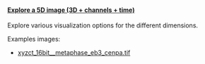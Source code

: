 <h4 id="xyzct"><a href="#xyzct"> Explore a 5D image (3D + channels + time)</a></h4>

Explore various visualization options for the different dimensions.

Examples images:
- [xyzct_16bit__metaphase_eb3_cenpa.tif](https://github.com/NEUBIAS/training-resources/raw/master/image_data/xyzct_16bit__metaphase_eb3_cenpa.tif)
